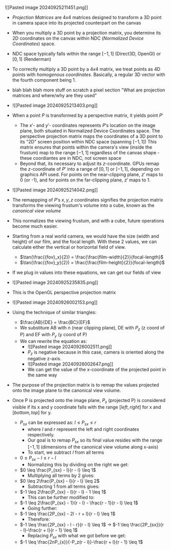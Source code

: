 ![[Pasted image 20240925211451.png]]
- *Projection Matrices* are $4x4$ matrices designed to transform a 3D point in camera space into its projected counterpart on the canvas
- When you multiply a 3D point by a projection matrix, you determine its 2D coordinates on the canvas within NDC (*Normalized Device Coordinates*) space.
- NDC space typically falls within the range $[-1, 1]$ (Direct3D, OpenGl) or $[0, 1]$ (Renderman)
- To correctly multiply a 3D point by a $4x4$ matrix, we treat points as 4D points with *homogenous coordinates*. Basically, a regular 3D vector with the fourth component being 1.


- blah blah blah more stuff on scratch a pixel section "What are projection matrices and where/why are they used"



- ![[Pasted image 20240925213403.png]]
- When a point $P$ is transformed by a perspective matrix, it yields point $P'$
	- The $x'$- and $y'$- coordinates represents $P'$s location on the image plane, both situated in Normalized Device Coordinates space. The perspective projection matrix maps the coordinates of a 3D point to its "2D" screen position within NDC space (spanning $[-1, 1]$) This matrix ensures that points within the camera's view (inside the frustum) map to the range $[-1, 1]$ regardless of the canvas shape - these coordiantes are in NDC, not screen space
	- Beyond that, its necessary to adjust its $z$-coordinate. GPUs remap the $z$-coordinate of $P'$ into a range of $[0, 1]$ or $[-1, 1]$, depending on graphics API used. For points on the near-clipping plane, $z'$ maps to 0 (or -1), and for points on the far-clipping plane, $z'$ maps to 1.
- ![[Pasted image 20240925214042.png]]
- The remappping of $P'$s $x, y, z$ coordinates signifies the projection matrix transforms the viewing frustum's volume into a cube, known as the *canonical view volume*
- This normalizes the viewing frustum, and with a cube, future operations become much easier.



- Starting from a real world camera, we would have the size (width and height) of our film, and the focal length. With these 2 values, we can calculate either the vertical or horizontal field of view.
	- $\tan(\frac{{fov}_x}{2}) = \frac{\frac{film-width}{2}}{focal-length}$
	- $\tan(\frac{{fov}_y}{2}) = \frac{\frac{film-height}{2}}{focal-length}$
- If we plug in values into these equations, we can get our fields of view




- ![[Pasted image 20240925235835.png]]
- This is the OpenGL perspective projection matrix
- ![[Pasted image 20240926002153.png]]
- Using the technique of similar triangles:
	- $\frac{AB}{DE} = \frac{BC}{EF}$
	- We substiture AB with n (near clipping plane), DE with $P_z$ (z coord of P) and EF with $P_y$ (y coord of P)
	- We can rewrite the equation as:
		- ![[Pasted image 20240926002511.png]]
		- $P_z$ is negative because in this case, camera is oriented along the negative z-axis.
		- ![[Pasted image 20240926002647.png]]
		- We can get the value of the x-coordinate of the projected point in the same way
- The purpose of the projection matrix is to remap the values projected onto the image plane to the canonical view volume.
- Once P is projected onto the image plane, $P_s$ (projected P) is considered visible if its x and y coordinate falls with the range $[left, right]$ for x and $[bottom, top]$ for y.
	- $P_{sx}$ can be expressed as: $l \leq P_{sx} \leq r$
		- where $l$ and $r$ represent the left and right coordinates respectively.
		- Our goal is to remap $P_{sx}$ so its final value resides with the range $[-1,1]$ (dimensions of the canonical view volume along x-axis)
		- To start, we subtract $l$ from all terms
	- $0 \leq P_{sx} - l \leq r - l$
		- Normalizing this by dividing on the right we get:
	- $0 \leq \frac{P_{sx} - l}{r - l} \leq 1$
		- Multiplying all terms by 2 gives:
	- $0 \leq 2\frac{P_{sx} - l}{r - l} \leq 2$
		- Subtracting 1 from all terms gives:
	- $-1 \leq 2\frac{P_{sx} - l}{r - l} - 1 \leq 1$
		- This can be further modified to:
	- $-1 \leq 2\frac{P_{sx} - 1}{r - l} - \frac{r - 1}{r - l} \leq 1$
		- Going further:
	- $-1 \leq \frac{2P_{sx} - 2l - r + l}{r - l} \leq 1$
		- Therefore:
	-  $-1 \leq \frac{2P_{sx} - l - r}{r - l} \leq 1$ -> $-1 \leq \frac{2P_{sx}}{r - l}-\frac{r + l}{r - 1} \leq 1$
		- Replacing $P_{sx}$ with what we got before we get:
	- $-1 \leq \frac{2nP_{x}}{-P_z(r - l)}-\frac{r + l}{r - 1} \leq 1$